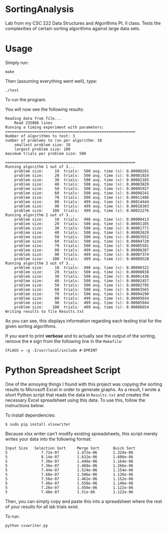 # SortingAnalysis
Lab from my CSC 222 Data Structures and Algorithms Pt. II class. Tests the complexities of certain sorting algorithms against large data sets.

Usage
=======

Simply run:

`make`

Then (assuming everything went well), type:

`./test` 

To run the program.

You will now see the following results:

	Reading data from file...
		Read 235886 lines
	Running a timing experiment with parameters:
	==========================================================
	Number of algorithms to test: 3
	number of problems to run per algorithm: 10
		smallest problem size: 10
		largest problem size: 100
	maximum trials per problem size: 500

	==========================================================
	Running algorithm 1 out of 3...
		problem size:     10  trials:  500 avg. time (s): 0.00000281
		problem size:     20  trials:  500 avg. time (s): 0.00001024
		problem size:     30  trials:  500 avg. time (s): 0.00002185
		problem size:     40  trials:  500 avg. time (s): 0.00003829
		problem size:     50  trials:  500 avg. time (s): 0.00005927
		problem size:     60  trials:  500 avg. time (s): 0.00008241
		problem size:     70  trials:  500 avg. time (s): 0.00011486
		problem size:     80  trials:  499 avg. time (s): 0.00014444
		problem size:     90  trials:  499 avg. time (s): 0.00018303
		problem size:    100  trials:  499 avg. time (s): 0.00022276
	Running algorithm 2 out of 3...
		problem size:     10  trials:  498 avg. time (s): 0.00000413
		problem size:     20  trials:  500 avg. time (s): 0.00001105
		problem size:     30  trials:  500 avg. time (s): 0.00001771
		problem size:     40  trials:  500 avg. time (s): 0.00002629
		problem size:     50  trials:  500 avg. time (s): 0.00003552
		problem size:     60  trials:  500 avg. time (s): 0.00004720
		problem size:     70  trials:  500 avg. time (s): 0.00005581
		problem size:     80  trials:  499 avg. time (s): 0.00006387
		problem size:     90  trials:  499 avg. time (s): 0.00007374
		problem size:    100  trials:  499 avg. time (s): 0.00008528
	Running algorithm 3 out of 3...
		problem size:     10  trials:  498 avg. time (s): 0.00000322
		problem size:     20  trials:  500 avg. time (s): 0.00000838
		problem size:     30  trials:  500 avg. time (s): 0.00001436
		problem size:     40  trials:  500 avg. time (s): 0.00002457
		problem size:     50  trials:  500 avg. time (s): 0.00002795
		problem size:     60  trials:  500 avg. time (s): 0.00003565
		problem size:     70  trials:  500 avg. time (s): 0.00004290
		problem size:     80  trials:  499 avg. time (s): 0.00005034
		problem size:     90  trials:  499 avg. time (s): 0.00005944
		problem size:    100  trials:  499 avg. time (s): 0.00006654
	Writing results to file Results.txt


As you can see, this displays information regarding each testing trial for the given sorting algorithms.

If you want to print <b>verbose</b> and to actually see the output of the sorting, remove the `#` sign from the following line in the `Makefile`:

`CFLAGS = -g -I/usr/local/include #-DPRINT`

Python Spreadsheet Script
=======

One of the annoying things I found with this project was copying the sorting results to Microsoft Excel in order to generate graphs. As a result, I wrote a short Python script that reads the data in `Results.txt` and creates the necessary Excel spreadsheet using this data. To use this, follow the instructions below:

To install dependencies:

`$ sudo pip install xlsxwriter`


Because xlsx writer can't modify existing spreadsheets, this script merely writes your data into the following format:

	Input Size	 Selection Sort		Merge Sort		Quick Sort
	5				7.72e-07		1.472e-06		1.324e-06
	5				8.14e-07		1.632e-06		1.686e-06
	5				7.36e-07		1.446e-06		1.164e-06
	5				7.36e-07		1.468e-06		1.266e-06
	5				7.44e-07		1.524e-06		1.154e-06
	5				7.68e-07		1.506e-06		1.126e-06
	5				7.56e-07		1.462e-06		1.152e-06
	5				7.46e-07		1.558e-06		1.146e-06
	5				7.26e-07		1.456e-06		1.122e-06
	5				7.48e-07		1.51e-06		1.122e-06


Then, you can simply copy and paste this into a spreadsheet where
the rest of your results for all lab trials exist.

To run:


`python csvwriter.py`
